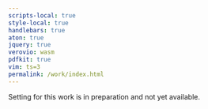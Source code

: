 ```yaml
---
scripts-local: true
style-local: true
handlebars: true
aton: true
jquery: true
verovio: wasm
pdfkit: true
vim: ts=3
permalink: /work/index.html
---
```


Setting for this work is in preparation and not yet available.



